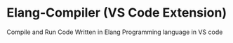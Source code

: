 # Elang-Compiler (VS Code Extension) 

Compile and Run Code Written in Elang Programming language in VS code


